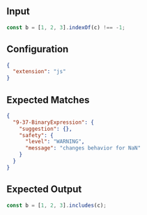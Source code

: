 
## Input
```javascript input
const b = [1, 2, 3].indexOf(c) !== -1;
```

## Configuration
```json configuration
{
  "extension": "js"
}
```

## Expected Matches
```json expected matches
{
  "9-37-BinaryExpression": {
    "suggestion": {},
    "safety": {
      "level": "WARNING",
      "message": "changes behavior for NaN"
    }
  }
}
```

## Expected Output
```javascript expected output
const b = [1, 2, 3].includes(c);
```
